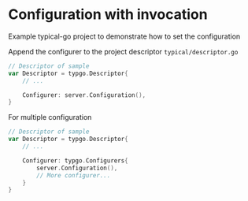 # Configuration with invocation

Example typical-go project to demonstrate how to set the configuration

Append the configurer to the project descriptor `typical/descriptor.go`
```go
// Descriptor of sample
var Descriptor = typgo.Descriptor{
	// ...

	Configurer: server.Configuration(),
}
```

For multiple configuration
```go
// Descriptor of sample
var Descriptor = typgo.Descriptor{
	// ...

	Configurer: typgo.Configurers{
		server.Configuration(),
		// More configurer...
	}
}
```